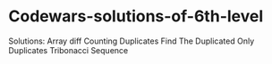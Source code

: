 # Codewars-solutions-of-6th-level
Solutions:
Array diff
Counting Duplicates
Find The Duplicated
Only Duplicates
Tribonacci Sequence
